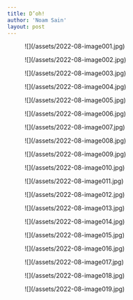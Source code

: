 ```yaml
---
title: D’oh!
author: 'Noam Sain'
layout: post
---
```


<figure class="wp-block-image size-full">![](/assets/2022-08-image001.jpg)</figure><figure class="wp-block-image size-full">![](/assets/2022-08-image002.jpg)</figure><figure class="wp-block-image size-full">![](/assets/2022-08-image003.jpg)</figure><figure class="wp-block-image size-full">![](/assets/2022-08-image004.jpg)</figure><figure class="wp-block-image size-full">![](/assets/2022-08-image005.jpg)</figure><figure class="wp-block-image size-full">![](/assets/2022-08-image006.jpg)</figure><figure class="wp-block-image size-full">![](/assets/2022-08-image007.jpg)</figure><div class="wp-block-image"><figure class="aligncenter size-full">![](/assets/2022-08-image008.jpg)</figure></div><figure class="wp-block-image size-full">![](/assets/2022-08-image009.jpg)</figure><figure class="wp-block-image size-full">![](/assets/2022-08-image010.jpg)</figure><figure class="wp-block-image size-full">![](/assets/2022-08-image011.jpg)</figure><figure class="wp-block-image size-full">![](/assets/2022-08-image012.jpg)</figure><figure class="wp-block-image size-full">![](/assets/2022-08-image013.jpg)</figure><figure class="wp-block-image size-full">![](/assets/2022-08-image014.jpg)</figure><figure class="wp-block-image size-full">![](/assets/2022-08-image015.jpg)</figure><figure class="wp-block-image size-full">![](/assets/2022-08-image016.jpg)</figure><div class="wp-block-image"><figure class="aligncenter size-full">![](/assets/2022-08-image017.jpg)</figure></div><figure class="wp-block-image size-full">![](/assets/2022-08-image018.jpg)</figure><figure class="wp-block-image size-full">![](/assets/2022-08-image019.jpg)</figure>